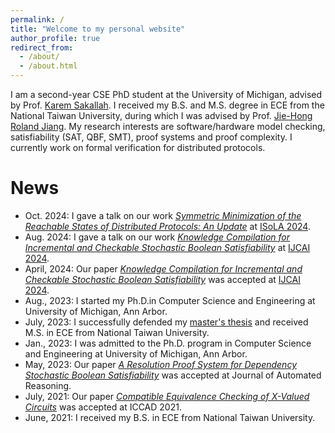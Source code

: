 ```yaml
---
permalink: /
title: "Welcome to my personal website"
author_profile: true
redirect_from: 
  - /about/
  - /about.html
---
```

I am a second-year CSE PhD student at the University of Michigan, advised by Prof. [Karem Sakallah](https://web.eecs.umich.edu/~karem/).
I received my B.S. and M.S. degree in ECE from the National Taiwan University, 
during which I was advised by Prof. [Jie-Hong Roland Jiang](http://cc.ee.ntu.edu.tw/~jhjiang/).
My research interests are software/hardware model checking, satisfiability (SAT, QBF, SMT), proof systems and proof complexity. 
I currently work on formal verification for distributed protocols.


News
======
- Oct. 2024: I gave a talk on our work [*Symmetric Minimization of the Reachable States of
Distributed Protocols: An Update*](files/scaveri_2024_slides.pdf) at [ISoLA 2024](https://2024-isola.isola-conference.org/#).
- Aug. 2024: I gave a talk on our work [*Knowledge Compilation for Incremental and Checkable Stochastic Boolean Satisfiability*](files/KC_SSAT_slides.pdf) at [IJCAI 2024](https://ijcai24.org).
- April, 2024: Our paper [*Knowledge Compilation for Incremental and Checkable Stochastic Boolean Satisfiability*](https://doi.org/10.24963/ijcai.2024/206) was accepted at [IJCAI 2024](https://ijcai24.org).  
- Aug., 2023: I started my Ph.D.in Computer Science and Engineering at University of Michigan, Ann Arbor.
- July, 2023: I successfully defended my [master's thesis](files/Master_Defense.pdf) and received M.S. in ECE from National Taiwan University.  
- Jan., 2023: I was admitted to the Ph.D. program in Computer Science and Engineering at University of Michigan, Ann Arbor.
- May, 2023: Our paper [*A Resolution Proof System for Dependency Stochastic Boolean Satisfiability*](https://link.springer.com/article/10.1007/s10817-023-09670-6) was accepted at Journal of Automated Reasoning.
- July, 2021: Our paper [*Compatible Equivalence Checking of X-Valued Circuits*](https://ieeexplore.ieee.org/abstract/document/9643515) was accepted at ICCAD 2021.
- June, 2021: I received my B.S. in ECE from National Taiwan University.


